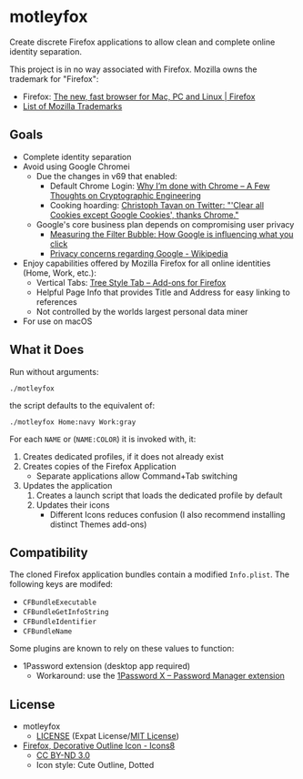 # motleyfox

Create discrete Firefox applications to allow clean and complete online
identity separation.

This project is in no way associated with Firefox. Mozilla owns
the trademark for "Firefox":
- Firefox: [The new, fast browser for Mac, PC and Linux |
  Firefox][firefox]
- [List of Mozilla Trademarks][moztm]

[firefox]: https://www.mozilla.org/en-US/firefox/
[moztm]: https://www.mozilla.org/en-US/foundation/trademarks/list/


## Goals

- Complete identity separation
- Avoid using Google Chromei
  - Due the changes in v69 that enabled:
    - Default Chrome Login: [Why I’m done with Chrome – A Few Thoughts on
      Cryptographic Engineering][donechrome]
    - Cooking hoarding: [Christoph Tavan on Twitter: "'Clear all Cookies except
      Google Cookies', thanks Chrome."][cookies]
  - Google's core business plan depends on compromising user privacy
    - [Measuring the Filter Bubble: How Google is influencing what you
      click][bubble]
    - [Privacy concerns regarding Google - Wikipedia][concerns]
- Enjoy capabilities offered by Mozilla Firefox for all online identities
  (Home, Work, etc.):
  - Vertical Tabs: [Tree Style Tab – Add-ons for Firefox][treestyle]
  - Helpful Page Info that provides Title and Address for easy linking to
    references
  - Not controlled by the worlds largest personal data miner
- For use on macOS

[donechrome]:https://blog.cryptographyengineering.com/2018/09/23/why-im-leaving-chrome/
[cookies]:https://twitter.com/ctavan/status/1044282084020441088
[bubble]: https://spreadprivacy.com/google-filter-bubble-study/
[concerns]: https://en.wikipedia.org/wiki/Privacy_concerns_regarding_Google
[treestyle]:https://addons.mozilla.org/en-US/firefox/addon/tree-style-tab/


## What it Does

Run without arguments:
```shell
./motleyfox
```
the script defaults to the equivalent of:
```shell
./motleyfox Home:navy Work:gray
```

For each `NAME` or (`NAME:COLOR`) it is invoked with, it:
1. Creates dedicated profiles, if it does not already exist
1. Creates copies of the Firefox Application
   - Separate applications allow Command+Tab switching
2. Updates the application
   1. Creates a launch script that loads the dedicated profile by default
   2. Updates their icons
      - Different Icons reduces confusion (I also recommend installing distinct
        Themes add-ons)


## Compatibility

The cloned Firefox application bundles contain a modified `Info.plist`. The
following keys are modifed:
- `CFBundleExecutable`
- `CFBundleGetInfoString`
- `CFBundleIdentifier`
- `CFBundleName`

Some plugins are known to rely on these values to function:
- 1Password extension (desktop app required)
  - Workaround: use the [1Password X – Password Manager extension][1pwx]

[1pwx]: https://addons.mozilla.org/en-US/firefox/addon/1password-x-password-manager/


## License

- motleyfox
  - [LICENSE](LICENSE) (Expat License/[MIT License][mit])
- [Firefox, Decorative Outline Icon - Icons8][icons8]
  - [CC BY-ND 3.0][ccbynd]
  - Icon style: Cute Outline, Dotted

[mit]:http://www.opensource.org/licenses/MIT
[icons8]:https://icons8.com/icon/set/firefox/wired
[ccbynd]:https://creativecommons.org/licenses/by-nd/3.0/
